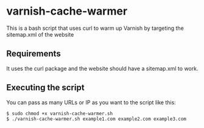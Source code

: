 # varnish-cache-warmer
This is a bash script that uses curl to warm up Varnish by targeting the sitemap.xml of the website

Requirements
------------
It uses the curl package and the website should have a sitemap.xml to work.


Executing the script
----------------------
You can pass as many URLs or IP as you want to the script like this:

    $ sudo chmod +x varnish-cache-warmer.sh
    $ ./varnish-cache-warmer.sh example1.com example2.com example3.com
